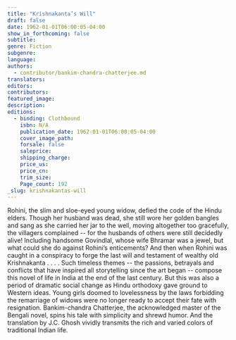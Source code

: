 ```yaml
---
title: "Krishnakanta’s Will"
draft: false
date: 1962-01-01T06:00:05-04:00
show_in_forthcoming: false
subtitle:
genre: Fiction
subgenre:
language:
authors:
  - contributor/bankim-chandra-chatterjee.md
translators:
editors:
contributors:
featured_image:
description:
editions:
  - binding: Clothbound
    isbn: N/A
    publication_date: 1962-01-01T06:00:05-04:00
    cover_image_path:
    forsale: false
    saleprice:
    shipping_charge:
    price_us:
    price_cn:
    trim_size:
    Page_count: 192
_slug: krishnakantas-will
---
```


Rohini, the slim and sloe-eyed young widow, defied the code of the Hindu elders. Though her husband was dead, she still wore her golden bangles and sang as she carried her jar to the well, moving altogether too gracefully, the villagers complained -- for the husbands of others were still decidedly alive! Including handsome Govindlal, whose wife Bhramar was a jewel, but what could she do against Rohini’s enticements? And then when Rohini was caught in a conspiracy to forge the last will and testament of wealthy old Krishnakanta . . . . Such timeless themes -- the passions, betrayals and conflicts that have inspired all storytelling since the art began -- compose this novel of life in India at the end of the last century. But this was also a period of dramatic social change as Hindu orthodoxy gave ground to Western ideas. Young girls doomed to lovelessness by the laws forbidding the remarriage of widows were no longer ready to accept their fate with resignation. Bankim-chandra Chatterjee, the acknowledged master of the Bengali novel, spins his tale with simplicity and shrewd humor. And the translation by J.C. Ghosh vividly transmits the rich and varied colors of traditional Indian life.

